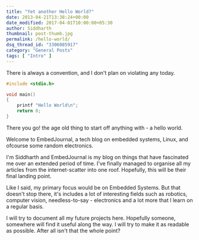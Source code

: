 ```yaml
---
title: "Yet another Hello World?"
date: 2013-04-21T13:38:24+00:00
date_modified: 2017-04-01T10:00:00+05:30
author: Siddharth
thumbnail: post-thumb.jpg
permalink: /hello-world/
dsq_thread_id: "3306085917"
category: "General Posts"
tags: [ "Intro" ]
---
```


There is always a convention, and I don't plan on violating any today.

``` c
#include <stdio.h>

void main()
{
	printf "Hello World\n";
	return 0;
}
```

There you go! the age old thing to start off anything with - a hello world.

Welcome to EmbedJournal, a tech blog on embedded systems, Linux, and ofcourse some random electronics.

I'm Siddharth and EmbedJournal is my blog on things that have fascinated me over an extended period of time. I've finally managed to organise all my articles from the internet-scatter into one roof. Hopefully, this will be their final landing point.

Like I said, my primary focus would be on Embedded Systems. But that doesn't stop there, it's includes a lot of interesting fields such as robotics, computer vision, needless-to-say - electronics and a lot more that I learn on a regular basis.

I will try to document all my future projects here. Hopefully someone, somewhere will find it useful along the way. I will try to make it as readable  as possible. After all isn't that the whole point?

